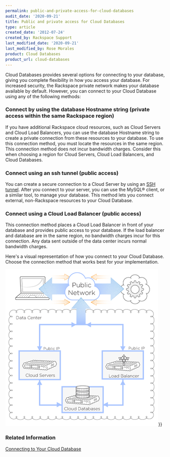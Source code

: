 ```yaml
---
permalink: public-and-private-access-for-cloud-databases
audit_date: '2020-09-21'
title: Public and private access for Cloud Databases
type: article
created_date: '2012-07-24'
created_by: Rackspace Support
last_modified_date: '2020-09-21'
last_modified_by: Rose Morales
product: Cloud Databases
product_url: cloud-databases
---
```


Cloud Databases provides several options for connecting to your database, giving
you complete flexibility in how you access your database. For increased
security, the Rackspace private network makes your database available by
default. However, you can connect to your Cloud Database using any of the
following methods:

### Connect by using the database Hostname string (private access within the same Rackspace region)

If you have additional Rackspace cloud resources, such as Cloud Servers and
Cloud Load Balancers, you can use the database Hostname string to create a private connection
from these resources to your database. To use this connection
method, you must locate the resources in the same region. This connection method
does not incur bandwidth charges. Consider this when choosing a region for
Cloud Servers, Cloud Load Balancers, and Cloud Databases.

### Connect using an ssh tunnel (public access)

You can create a secure connection to a Cloud Server by using an [SSH
tunnel](https://docs-ospc.rackspace.com/support/how-to/cloud-servers/connecting-to-a-server-using-ssh-on-linux-or-mac-os). 
After you connect to your server, you can use the MySQL&reg; client, or
a similar tool, to manage your database. This method lets you connect external,
non-Rackspace resources to your Cloud Database.

### Connect using a Cloud Load Balancer (public access)

This connection method places a Cloud Load Balancer in front of your database
and provides public access to your database. If the load balancer and database
are in the same region, no bandwidth charges incur for this connection.
Any data sent outside of the data center incurs normal bandwidth charges.

Here's a visual representation of how you connect to your Cloud Database. Choose
the connection method that works best for your implementation.

<img src="cloud-databases-network-illustration-rev2.png" title="Accessing a Cloud Database">}}

### Related Information

[Connecting to Your Cloud
Database](https://docs-ospc.rackspace.com/support/how-to/cloud-databases/connect-to-a-cloud-databases-instance "Connecting to
Your Cloud Database")
